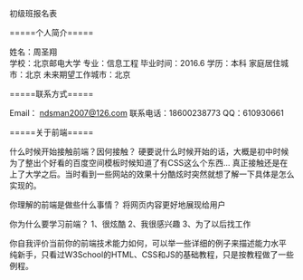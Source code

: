 初级班报名表

=====个人简介=====

姓名：周圣翔  
学校：北京邮电大学 
专业：信息工程
毕业时间：2016.6
学历：本科
家庭居住城市：北京
未来期望工作城市：北京

=====联系方式=====

Email： ndsman2007@126.com
联系电话：18600238773
QQ：610930661

=====关于前端=====

什么时候开始接触前端？因何接触？
    硬要说什么时候开始的话，大概是初中时候为了整出个好看的百度空间模板时候知道了有CSS这么个东西...
    真正接触还是在上了大学之后。当时看到一些网站的效果十分酷炫时突然就想了解一下具体是怎么实现的。

你理解的前端是做些什么事情？
    将网页内容更好地展现给用户
    
你为什么要学习前端？
    1、很炫酷   2、我很感兴趣   3、为了以后找工作

你自我评价当前你的前端技术能力如何，可以举一些详细的例子来描述能力水平
    纯新手，只看过W3School的HTML、CSS和JS的基础教程，只是按教程做了一些例程。
